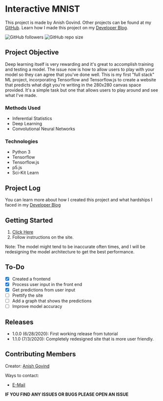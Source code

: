 # Interactive MNIST
This project is made by Anish Govind. Other projects can be found at my [GitHub](https://github.com/anishg24).
Learn how I made this project on my [Developer Blog](https://anishgovind.wordpress.com).

![GitHub followers](https://img.shields.io/github/followers/anishg24?label=Follow&style=social)
![GitHub repo size](https://img.shields.io/github/repo-size/anishg24/MalariaClassifier?style=flat-square)

## Project Objective
Deep learning itself is very rewarding and it's great to accomplish training and testing a model. The issue now
is how to allow users to play with your model so they can agree that you've done well.
This is my first "full stack" ML project, incorporating Tensorflow and Tensorflow.js to create a website that 
predicts what digit you're writing in the 280x280 canvas space provided. It's a simple task but one that allows users
to play around and see what I've made.

### Methods Used
* Inferential Statistics
* Deep Learning
* Convolutional Neural Networks

### Technologies
* Python 3
* Tensorflow
* Tensorflow.js
* p5.js
* Sci-Kit Learn

## Project Log
You can learn more about how I created this project and what hardships I faced in my [Developer Blog](https://anishgovind.wordpress.com)

## Getting Started
1. [Click Here](https://anishg24.github.io/InteractiveMNIST)
2. Follow instructions on the site.

Note: The model might tend to be inaccurate often times, and I will be redesigning the model architecture to get the best performance.

## To-Do
- [x] Created a frontend
- [x] Process user input in the front end
- [x] Get predictions from user input
- [ ] Prettify the site
- [ ] Add a graph that shows the predictions
- [ ] Improve model accuracy

## Releases
- 1.0.0 (6/28/2020): First working release from tutorial
- 1.1.0 (7/3/2020): Completely redesigned site that is more user friendly.

## Contributing Members

Creator: [Anish Govind](https://github.com/anishg24)

Ways to contact:
* [E-Mail](anishg24@gmail.com)

**IF YOU FIND ANY ISSUES OR BUGS PLEASE OPEN AN ISSUE**